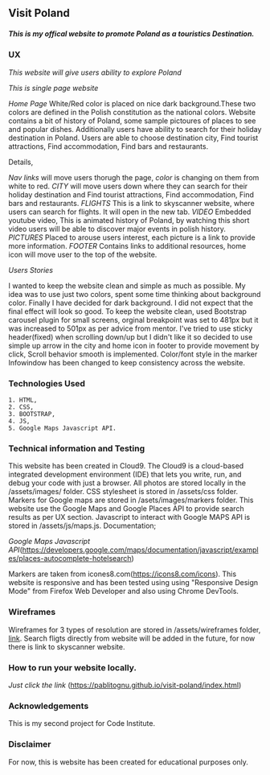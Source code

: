 ## Visit Poland

##### This is my offical website to promote Poland as a touristics Destination. #####


### UX

*This website will give users ability to explore Poland*

*This is single page website* 

*Home Page* White/Red color is placed on nice dark background.These two colors are defined in the Polish constitution as the national colors.
 Website contains a bit of history of Poland, some sample pictoures of places to see and popular dishes. Additionally users have ability to search for their holiday destination in Poland. 
 Users are able to choose destination city, Find tourist attractions, Find accommodation, Find bars and restaurants.

Details,

*Nav links* will move users thorugh the page, *color* is changing on them from white to red.
*CITY* will move users down where they can search for their holiday destination and Find tourist attractions, Find accommodation, Find bars and restaurants.
*FLIGHTS* This is a link to skyscanner website, where users can search for flights. It will open in the new tab.
*VIDEO* Embedded youtube video, This is animated history of Poland, by watching this short video users will be able to discover major events in polish history. 
*PICTURES* Placed to arouse users interest, each picture is a link to provide more information.
*FOOTER* Contains links to additional resources, home icon will move user to the top of the website. 

*Users Stories*

I wanted to keep the website clean and simple as much as possible. My idea was to use just two colors, spent some time thinking about background color. Finally I have decided for dark background.
I did not expect that the final effect will look so good. To keep the website clean, used Bootstrap carousel plugin for small screens, orginal breakpoint was set to 481px but it was increased to 501px as per advice from mentor.
I've tried to use sticky header(fixed) when scrolling down/up but I didn't like it so decided to use simple up arrow in the city and home icon in footer to provide movement by click, Scroll behavior smooth is implemented.
Color/font style in the marker Infowindow has been changed to keep consistency across the website.

### Technologies Used

    1. HTML,
    2. CSS,
    3. BOOTSTRAP,
    4. JS,
    5. Google Maps Javascript API.
    
### Technical information and Testing

This website has been created in Cloud9. The Cloud9 is a cloud-based integrated development environment (IDE) that lets you write, run, and debug your code with just a browser.
All photos are stored locally in the /assets/images/ folder.
CSS stylesheet is stored in /assets/css folder.
Markers for Google maps are stored in /asets/images/markers folder.
This website use the Google Maps and Google Places API to provide search results as per UX section.
Javascript to interact with Google MAPS API is stored in /assets/js/maps.js.
Documentation;

*Google Maps Javascript API*(https://developers.google.com/maps/documentation/javascript/examples/places-autocomplete-hotelsearch)

Markers are taken from icones8.com(https://icons8.com/icons).
This website is responsive and has been tested using using "Responsive Design Mode" from Firefox Web Developer and also using Chrome DevTools.

### Wireframes

Wireframes for 3 types of resolution are stored in /assets/wireframes folder,  [link](/assets/wireframes). Search fligts directly from website will be added in the future, for now there is link to skyscanner website.


### How to run your website locally.

*Just click the link*
(https://pablitognu.github.io/visit-poland/index.html)


### Acknowledgements

This is my second project for Code Institute. 

### Disclaimer

For now, this is website has been created for educational purposes only.
